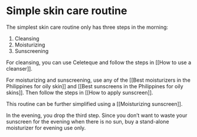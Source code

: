 # Simple skin care routine

The simplest skin care routine only has three steps in the morning:

1. Cleansing
2. Moisturizing
3. Sunscreening

For cleansing, you can use Celeteque and follow the steps in [[How to use a cleanser]].

For moisturizing and sunscreening, use any of the [[Best moisturizers in the Philippines for oily skin]] and [[Best sunscreens in the Philippines for oily skins]]. Then follow the steps in [[How to apply sunscreen]].

This routine can be further simplified using a [[Moisturizing sunscreen]].

In the evening, you drop the third step. Since you don’t want to waste your sunscreen for the evening when there is no sun, buy a stand-alone moisturizer for evening use only.

